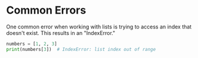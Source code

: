 # Common Errors

One common error when working with lists is trying to access an index that doesn't exist. This results in an "IndexError."

```python
numbers = [1, 2, 3]
print(numbers[3])  # IndexError: list index out of range
```
